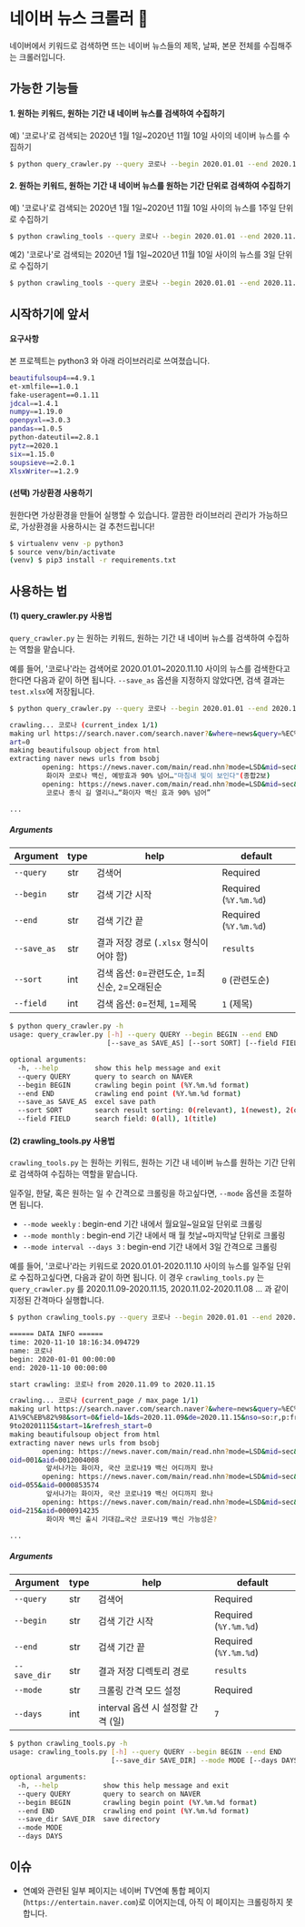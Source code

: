 # 네이버 뉴스 크롤러 :green_book:

네이버에서 키워드로 검색하면 뜨는 네이버 뉴스들의 제목, 날짜, 본문 전체를 수집해주는 크롤러입니다.



## 가능한 기능들

#### 1. 원하는 키워드, 원하는 기간 내 네이버 뉴스를 검색하여 수집하기

예) '코로나'로 검색되는 2020년 1월 1일~2020년 11월 10일 사이의 네이버 뉴스를 수집하기

```bash
$ python query_crawler.py --query 코로나 --begin 2020.01.01 --end 2020.11.10
```



#### 2. 원하는 키워드, 원하는 기간 내 네이버 뉴스를 원하는 기간 단위로 검색하여 수집하기

예) '코로나'로 검색되는 2020년 1월 1일~2020년 11월 10일 사이의 뉴스를 1주일 단위로 수집하기

```bash
$ python crawling_tools --query 코로나 --begin 2020.01.01 --end 2020.11.10 --mode weekly
```



예2) '코로나'로 검색되는 2020년 1월 1일~2020년 11월 10일 사이의 뉴스를 3일 단위로 수집하기

```bash
$ python crawling_tools --query 코로나 --begin 2020.01.01 --end 2020.11.10 --mode interval --days 3
```



## 시작하기에 앞서

#### 요구사항

본 프로젝트는 python3 와 아래 라이브러리로 쓰여졌습니다. 

```bash
beautifulsoup4==4.9.1
et-xmlfile==1.0.1
fake-useragent==0.1.11
jdcal==1.4.1
numpy==1.19.0
openpyxl==3.0.3
pandas==1.0.5
python-dateutil==2.8.1
pytz==2020.1
six==1.15.0
soupsieve==2.0.1
XlsxWriter==1.2.9
```



#### (선택) 가상환경 사용하기

원한다면 가상환경을 만들어 실행할 수 있습니다. 깔끔한 라이브러리 관리가 가능하므로, 가상환경을 사용하시는 걸 추천드립니다!

```bash
$ virtualenv venv -p python3
$ source venv/bin/activate
(venv) $ pip3 install -r requirements.txt
```



## 사용하는 법

#### (1) query_crawler.py 사용법

`query_crawler.py` 는 원하는 키워드, 원하는 기간 내 네이버 뉴스를 검색하여 수집하는 역할을 맡습니다.

예를 들어, '코로나'라는 검색어로 2020.01.01~2020.11.10 사이의 뉴스를 검색한다고 한다면 다음과 같이 하면 됩니다. `--save_as` 옵션을 지정하지 않았다면, 검색 결과는 `test.xlsx`에 저장됩니다.

```bash
$ python query_crawler.py --query 코로나 --begin 2020.01.01 --end 2020.11.10

crawling... 코로나 (current_index 1/1)
making url https://search.naver.com/search.naver?&where=news&query=%EC%BD%94%EB%A1%9C%EB%82%98&sort=0&field=1&ds=2020.01.01&de=2020.11.10&nso=so:r,p:from20200101to20201110&start=1&refresh_st
art=0
making beautifulsoup object from html
extracting naver news urls from bsobj
        opening: https://news.naver.com/main/read.nhn?mode=LSD&mid=sec&sid1=104&oid=001&aid=0012002987
         화이자 코로나 백신, 예방효과 90% 넘어…"마침내 빛이 보인다"(종합2보)
        opening: https://news.naver.com/main/read.nhn?mode=LSD&mid=sec&sid1=104&oid=056&aid=0010931619
         코로나 종식 길 열리나…“화이자 백신 효과 90% 넘어”

...
```



##### Arguments

| Argument    | type | help                                              | default               |
| ----------- | ---- | ------------------------------------------------- | --------------------- |
| `--query`   | str  | 검색어                                            | Required              |
| `--begin`   | str  | 검색 기간 시작                                    | Required (`%Y.%m.%d`) |
| `--end`     | str  | 검색 기간 끝                                      | Required (`%Y.%m.%d`) |
| `--save_as` | str  | 결과 저장 경로 (`.xlsx` 형식이어야 함)            | `results`             |
| `--sort`    | int  | 검색 옵션: `0`=관련도순, `1`=최신순, `2`=오래된순 | `0` (관련도순)        |
| `--field`   | int  | 검색 옵션: `0`=전체, `1`=제목                     | `1` (제목)            |

```bash
$ python query_crawler.py -h
usage: query_crawler.py [-h] --query QUERY --begin BEGIN --end END
                        [--save_as SAVE_AS] [--sort SORT] [--field FIELD]

optional arguments:
  -h, --help         show this help message and exit
  --query QUERY      query to search on NAVER
  --begin BEGIN      crawling begin point (%Y.%m.%d format)
  --end END          crawling end point (%Y.%m.%d format)
  --save_as SAVE_AS  excel save path
  --sort SORT        search result sorting: 0(relevant), 1(newest), 2(oldest)
  --field FIELD      search field: 0(all), 1(title)
```



#### (2) crawling_tools.py 사용법

`crawling_tools.py` 는 원하는 키워드, 원하는 기간 내 네이버 뉴스를 원하는 기간 단위로 검색하여 수집하는 역할을 맡습니다. 

일주일, 한달, 혹은 원하는 일 수 간격으로 크롤링을 하고싶다면, `--mode` 옵션을 조절하면 됩니다. 

- `--mode weekly` : begin-end 기간 내에서 월요일~일요일 단위로 크롤링
- `--mode monthly` : begin-end 기간 내에서 매 월 첫날~마지막날 단위로 크롤링
- `--mode interval --days 3` : begin-end 기간 내에서 3일 간격으로 크롤링

예를 들어, '코로나'라는 키워드로 2020.01.01-2020.11.10 사이의 뉴스를 일주일 단위로 수집하고싶다면, 다음과 같이 하면 됩니다. 이 경우 `crawling_tools.py` 는 `query_crawler.py` 를 2020.11.09-2020.11.15, 2020.11.02-2020.11.08 ... 과 같이 지정된 간격마다 실행합니다.

```bash
$ python crawling_tools.py --query 코로나 --begin 2020.01.01 --end 2020.11.10 --mode weekly

====== DATA INFO ======
time: 2020-11-10 18:16:34.094729
name: 코로나
begin: 2020-01-01 00:00:00
end: 2020-11-10 00:00:00

start crawling: 코로나 from 2020.11.09 to 2020.11.15

crawling... 코로나 (current_page / max_page 1/1)
making url https://search.naver.com/search.naver?&where=news&query=%EC%BD%94%EB%
A1%9C%EB%82%98&sort=0&field=1&ds=2020.11.09&de=2020.11.15&nso=so:r,p:from2020110
9to20201115&start=1&refresh_start=0
making beautifulsoup object from html
extracting naver news urls from bsobj
        opening: https://news.naver.com/main/read.nhn?mode=LSD&mid=sec&sid1=101&
oid=001&aid=0012004008
         앞서나가는 화이자, 국산 코로나19 백신 어디까지 왔나
        opening: https://news.naver.com/main/read.nhn?mode=LSD&mid=sec&sid1=101&
oid=055&aid=0000853574
         앞서나가는 화이자, 국산 코로나19 백신 어디까지 왔나
        opening: https://news.naver.com/main/read.nhn?mode=LSD&mid=sec&sid1=102&
oid=215&aid=0000914235
         화이자 백신 출시 기대감…국산 코로나19 백신 가능성은?

...
```



##### Arguments

| Argument     | type | help                              | default               |
| ------------ | ---- | --------------------------------- | --------------------- |
| `--query`    | str  | 검색어                            | Required              |
| `--begin`    | str  | 검색 기간 시작                    | Required (`%Y.%m.%d`) |
| `--end`      | str  | 검색 기간 끝                      | Required (`%Y.%m.%d`) |
| `--save_dir` | str  | 결과 저장 디렉토리 경로           | `results`             |
| `--mode`     | str  | 크롤링 간격 모드 설정             | Required              |
| `--days`     | int  | interval 옵션 시 설정할 간격 (일) | `7`                   |

```bash
$ python crawling_tools.py -h
usage: crawling_tools.py [-h] --query QUERY --begin BEGIN --end END
                         [--save_dir SAVE_DIR] --mode MODE [--days DAYS]

optional arguments:
  -h, --help           show this help message and exit
  --query QUERY        query to search on NAVER
  --begin BEGIN        crawling begin point (%Y.%m.%d format)
  --end END            crawling end point (%Y.%m.%d format)
  --save_dir SAVE_DIR  save directory
  --mode MODE
  --days DAYS
```





## 이슈

- 연예와 관련된 일부 페이지는 네이버 TV연예 통합 페이지(`https://entertain.naver.com`)로 이어지는데, 아직 이 페이지는 크롤링하지 못합니다. 

